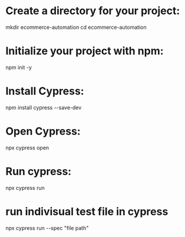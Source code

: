 # Create a directory for your project:
mkdir ecommerce-automation
cd ecommerce-automation

# Initialize your project with npm:
npm init -y

# Install Cypress:
npm install cypress --save-dev

# Open Cypress:
npx cypress open

# Run cypress:
npx cypress run

# run indivisual test file in cypress
npx cypress run --spec "file path"